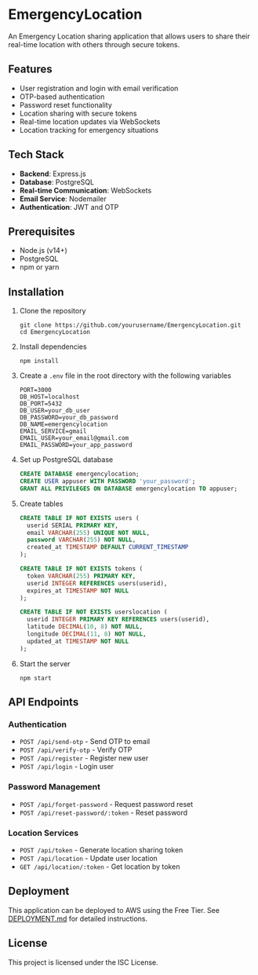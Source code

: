 # EmergencyLocation

An Emergency Location sharing application that allows users to share their real-time location with others through secure tokens.

## Features

- User registration and login with email verification
- OTP-based authentication
- Password reset functionality
- Location sharing with secure tokens
- Real-time location updates via WebSockets
- Location tracking for emergency situations

## Tech Stack

- **Backend**: Express.js
- **Database**: PostgreSQL
- **Real-time Communication**: WebSockets
- **Email Service**: Nodemailer
- **Authentication**: JWT and OTP

## Prerequisites

- Node.js (v14+)
- PostgreSQL
- npm or yarn

## Installation

1. Clone the repository
   ```
   git clone https://github.com/yourusername/EmergencyLocation.git
   cd EmergencyLocation
   ```

2. Install dependencies
   ```
   npm install
   ```

3. Create a `.env` file in the root directory with the following variables
   ```
   PORT=3000
   DB_HOST=localhost
   DB_PORT=5432
   DB_USER=your_db_user
   DB_PASSWORD=your_db_password
   DB_NAME=emergencylocation
   EMAIL_SERVICE=gmail
   EMAIL_USER=your_email@gmail.com
   EMAIL_PASSWORD=your_app_password
   ```

4. Set up PostgreSQL database
   ```sql
   CREATE DATABASE emergencylocation;
   CREATE USER appuser WITH PASSWORD 'your_password';
   GRANT ALL PRIVILEGES ON DATABASE emergencylocation TO appuser;
   ```

5. Create tables
   ```sql
   CREATE TABLE IF NOT EXISTS users (
     userid SERIAL PRIMARY KEY,
     email VARCHAR(255) UNIQUE NOT NULL,
     password VARCHAR(255) NOT NULL,
     created_at TIMESTAMP DEFAULT CURRENT_TIMESTAMP
   );

   CREATE TABLE IF NOT EXISTS tokens (
     token VARCHAR(255) PRIMARY KEY,
     userid INTEGER REFERENCES users(userid),
     expires_at TIMESTAMP NOT NULL
   );

   CREATE TABLE IF NOT EXISTS userslocation (
     userid INTEGER PRIMARY KEY REFERENCES users(userid),
     latitude DECIMAL(10, 8) NOT NULL,
     longitude DECIMAL(11, 8) NOT NULL,
     updated_at TIMESTAMP NOT NULL
   );
   ```

6. Start the server
   ```
   npm start
   ```

## API Endpoints

### Authentication
- `POST /api/send-otp` - Send OTP to email
- `POST /api/verify-otp` - Verify OTP
- `POST /api/register` - Register new user
- `POST /api/login` - Login user

### Password Management
- `POST /api/forget-password` - Request password reset
- `POST /api/reset-password/:token` - Reset password

### Location Services
- `POST /api/token` - Generate location sharing token
- `POST /api/location` - Update user location
- `GET /api/location/:token` - Get location by token

## Deployment

This application can be deployed to AWS using the Free Tier. See [DEPLOYMENT.md](DEPLOYMENT.md) for detailed instructions.

## License

This project is licensed under the ISC License.